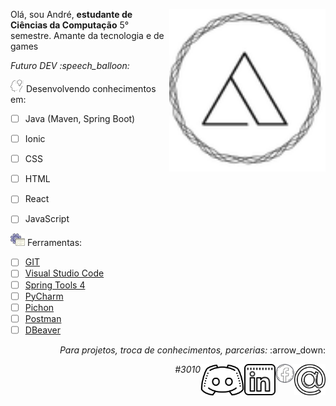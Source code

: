 <img 
    src="https://github.com/carvalhoandre/carvalhoandre/blob/main/img/logo.png" 
    min-width="250px" 
    max-width="250px" 
    width="250px" 
    align="right" 
    alt="Logo_andre">

<p align="left">Olá, sou André, <strong>estudante de Ciências da Computação</strong> 5° semestre. Amante da tecnologia e de games</p>
<p align="left"><em>Futuro DEV :speech_balloon:</em></p>

<p align="left"><img src="https://github.com/carvalhoandre/carvalhoandre/blob/main/img/brainstorm_skill_240px.png" alt="config"> Desenvolvendo conhecimentos em:</p>

- [ ] Java (Maven, Spring Boot) 
- [ ] Ionic
- [ ] CSS 
- [ ] HTML
- [ ] React
- [ ] JavaScript


<p align="left"><img src="https://github.com/carvalhoandre/carvalhoandre/blob/main/img/computer_support_240px.png" alt="Ferramenta"> Ferramentas:</p>

- [ ] [GIT](https://git-scm.com/)
- [ ] [Visual Studio Code](https://code.visualstudio.com/)
- [ ] [Spring Tools 4](https://spring.io/tools)
- [ ] [PyCharm](https://www.jetbrains.com/pt-br/pycharm/)
- [ ] [Pichon](https://www.microsoft.com/pt-br/p/pichon-free-icons/9nk8t1kshffr?activetab=pivot:overviewtab)
- [ ] [Postman](https://www.postman.com/)
- [ ] [DBeaver](https://dbeaver.io/)

<p align="right"><em>Para projetos, troca de conhecimentos, parcerias: </em>:arrow_down:</p>

<a href="mailto:andre_carvalho0@live.com?Subject=Olá André" target="_blank" rel="external"><img             src="https://github.com/carvalhoandre/carvalhoandre/blob/main/img/email_open_24px.png" min-width="50px" max-width="50px" width="50px" align="right" alt="e-mail"></a>

<a href="https://www.facebook.com/AndreCarvalho0" target="_blank" rel="external"><img src="https://github.com/carvalhoandre/carvalhoandre/blob/main/img/facebook_26px.png" min-width="30px" max-width="30px" width="30px" align="right" alt="facebook"></a>
    
<a href="https://www.linkedin.com/in/andr%C3%A9-leite-carvalho-b77721146/" target="_blank" rel="external"><img src="https://github.com/carvalhoandre/carvalhoandre/blob/main/img/linkedin_32px.png" min-width="50px" max-width="50px" width="50px" align="right" alt="linkedin"></a>

<img src="https://github.com/carvalhoandre/carvalhoandre/blob/main/img/discord.png" min-width="70px" max-width="70px" width="70px" align="right">

<p align="right"><em>#3010</em></p>
